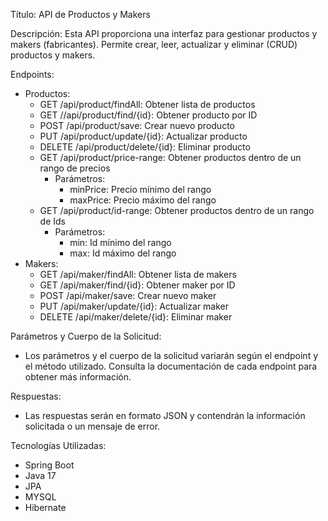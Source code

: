 Título: API de Productos y Makers

Descripción: Esta API proporciona una interfaz para gestionar productos y makers (fabricantes). Permite crear, leer, actualizar y eliminar (CRUD) productos y makers.

Endpoints:

- Productos:
    - GET /api/product/findAll: Obtener lista de productos
    - GET //api/product/find/{id}: Obtener producto por ID
    - POST /api/product/save: Crear nuevo producto
    - PUT /api/product/update/{id}: Actualizar producto
    - DELETE /api/product/delete/{id}: Eliminar producto
    - GET /api/product/price-range: Obtener productos dentro de un rango de precios
        - Parámetros:
            - minPrice: Precio mínimo del rango
            - maxPrice: Precio máximo del rango
  - GET /api/product/id-range: Obtener productos dentro de un rango de Ids
      - Parámetros:
          - min: Id mínimo del rango
          - max: Id máximo del rango
- Makers:
    - GET /api/maker/findAll: Obtener lista de makers
    - GET /api/maker/find/{id}: Obtener maker por ID
    - POST /api/maker/save: Crear nuevo maker
    - PUT /api/maker/update/{id}: Actualizar maker
    - DELETE /api/maker/delete/{id}: Eliminar maker

Parámetros y Cuerpo de la Solicitud:

- Los parámetros y el cuerpo de la solicitud variarán según el endpoint y el método utilizado. Consulta la documentación de cada endpoint para obtener más información.

Respuestas:

- Las respuestas serán en formato JSON y contendrán la información solicitada o un mensaje de error.

Tecnologías Utilizadas:

- Spring Boot
- Java 17
- JPA
- MYSQL
- Hibernate
  
